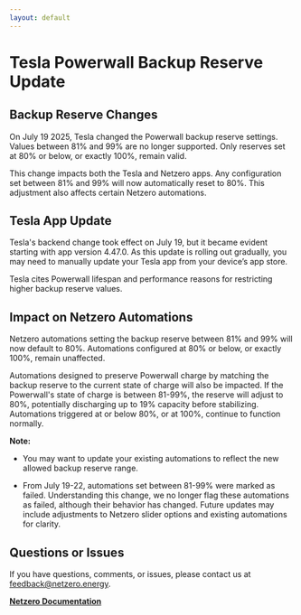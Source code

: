 ```yaml
---
layout: default
---
```


# Tesla Powerwall Backup Reserve Update

## Backup Reserve Changes

On July 19 2025, Tesla changed the Powerwall backup reserve settings. Values between 81% and 99% are
no longer supported. Only reserves set at 80% or below, or exactly 100%, remain valid.

This change impacts both the Tesla and Netzero apps. Any configuration set between 81% and 99% will
now automatically reset to 80%. This adjustment also affects certain Netzero automations.

## Tesla App Update

Tesla's backend change took effect on July 19, but it became evident starting with app version
4.47.0. As this update is rolling out gradually, you may need to manually update your Tesla app
from your device’s app store.

Tesla cites Powerwall lifespan and performance reasons for restricting higher backup reserve values.

## Impact on Netzero Automations

Netzero automations setting the backup reserve between 81% and 99% will now default to 80%.
Automations configured at 80% or below, or exactly 100%, remain unaffected.

Automations designed to preserve Powerwall charge by matching the backup reserve to the current
state of charge will also be impacted. If the Powerwall's state of charge is between 81-99%, the
reserve will adjust to 80%, potentially discharging up to 19% capacity before stabilizing.
Automations triggered at or below 80%, or at 100%, continue to function normally.

**Note:**

* You may want to update your existing automations to reflect the new allowed backup reserve range.

* From July 19-22, automations set between 81-99% were marked as failed. Understanding this
change, we no longer flag these automations as failed, although their behavior has changed. Future
updates may include adjustments to Netzero slider options and existing automations for clarity.

## Questions or Issues

If you have questions, comments, or issues, please contact us at [feedback@netzero.energy](mailto:feedback@netzero.energy).

**[Netzero Documentation](https://docs.netzero.energy)**
